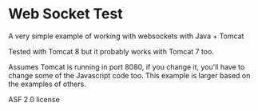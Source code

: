 # Web Socket Test

A very simple example of working with websockets with Java + Tomcat

Tested with Tomcat 8 but it probably works with Tomcat 7 too.

Assumes Tomcat is running in port 8080, if you change it, you'll have to change
some of the Javascript code too. This example is larger based on the examples of others.

ASF 2.0 license